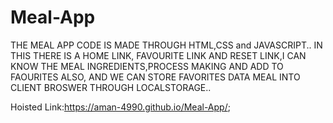 # Meal-App
THE MEAL APP CODE IS MADE THROUGH HTML,CSS and JAVASCRIPT..
IN THIS THERE IS A HOME LINK, FAVOURITE LINK AND RESET LINK,I CAN KNOW THE MEAL INGREDIENTS,PROCESS MAKING AND ADD TO FAOURITES ALSO,
AND WE CAN STORE FAVORITES DATA MEAL INTO CLIENT BROSWER THROUGH LOCALSTORAGE..

Hoisted Link:https://aman-4990.github.io/Meal-App/;
